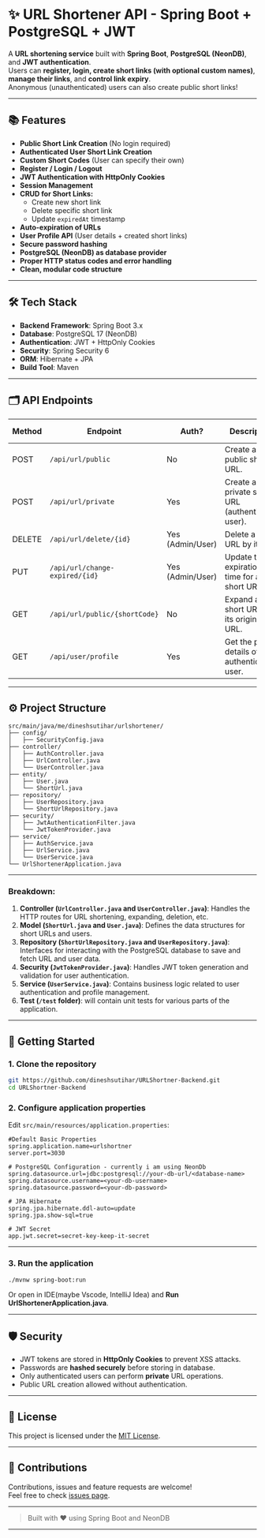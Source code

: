 # ✨ URL Shortener API - Spring Boot + PostgreSQL + JWT

A **URL shortening service** built with **Spring Boot**, **PostgreSQL (NeonDB)**, and **JWT authentication**.  
Users can **register, login, create short links (with optional custom names)**, **manage their links**, and **control link expiry**.  
Anonymous (unauthenticated) users can also create public short links!

---

## 📚 Features

- **Public Short Link Creation** (No login required)
- **Authenticated User Short Link Creation**
- **Custom Short Codes** (User can specify their own)
- **Register / Login / Logout**
- **JWT Authentication with HttpOnly Cookies**
- **Session Management**
- **CRUD for Short Links:**
  - Create new short link
  - Delete specific short link
  - Update `expiredAt` timestamp
- **Auto-expiration of URLs**
- **User Profile API** (User details + created short links)
- **Secure password hashing**
- **PostgreSQL (NeonDB) as database provider**
- **Proper HTTP status codes and error handling**
- **Clean, modular code structure**

---

## 🛠️ Tech Stack

- **Backend Framework**: Spring Boot 3.x
- **Database**: PostgreSQL 17 (NeonDB)
- **Authentication**: JWT + HttpOnly Cookies
- **Security**: Spring Security 6
- **ORM**: Hibernate + JPA
- **Build Tool**: Maven

---


## 🗂️ API Endpoints

| Method | Endpoint                       | Auth?           | Description                                                     | Requires Data to Send                                 |
|--------|--------------------------------|-----------------|-----------------------------------------------------------------|------------------------------------------------------|
| POST   | `/api/url/public`              | No              | Create a public short URL.                                      | `originalUrl` (string)                               |
| POST   | `/api/url/private`             | Yes             | Create a private short URL (authenticated user).                | `originalUrl` (string), `customShortCode` (optional)  |
| DELETE | `/api/url/delete/{id}`         | Yes (Admin/User) | Delete a short URL by its ID.                                   | `id` (Long)                                           |
| PUT    | `/api/url/change-expired/{id}` | Yes (Admin/User) | Update the expiration time for a short URL.                    | `id` (Long), `newExpiration` (ISO 8601 date string)   |
| GET    | `/api/url/public/{shortCode}`  | No              | Expand a short URL to its original URL.                         | `shortCode` (string)                                 |
| GET    | `/api/user/profile`            | Yes             | Get the profile details of the authenticated user.              | None (Authorization header with JWT required)        |

---

## ⚙️ Project Structure

```
src/main/java/me/dineshsutihar/urlshortener/
├── config/
│   ├── SecurityConfig.java
├── controller/
│   ├── AuthController.java
│   ├── UrlController.java
│   └── UserController.java
├── entity/
│   ├── User.java
│   └── ShortUrl.java
├── repository/
│   ├── UserRepository.java
│   └── ShortUrlRepository.java
├── security/
│   ├── JwtAuthenticationFilter.java
│   └── JwtTokenProvider.java
├── service/
│   ├── AuthService.java
│   ├── UrlService.java
│   └── UserService.java
└── UrlShortenerApplication.java
```

---

### Breakdown:

1. **Controller (`UrlController.java` and `UserController.java`)**: Handles the HTTP routes for URL shortening, expanding, deletion, etc.
2. **Model (`ShortUrl.java` and `User.java`)**: Defines the data structures for short URLs and users.
3. **Repository (`ShortUrlRepository.java` and `UserRepository.java`)**: Interfaces for interacting with the PostgreSQL database to save and fetch URL and user data.
4. **Security (`JwtTokenProvider.java`)**: Handles JWT token generation and validation for user authentication.
5. **Service (`UserService.java`)**: Contains business logic related to user authentication and profile management.
6. **Test (`/test` folder)**: will contain unit tests for various parts of the application.

---

## 🚀 Getting Started

### 1. Clone the repository

```bash
git https://github.com/dineshsutihar/URLShortner-Backend.git
cd URLShortner-Backend
```

### 2. Configure application properties

Edit `src/main/resources/application.properties`:

```properties
#Default Basic Properties 
spring.application.name=urlshortner
server.port=3030

# PostgreSQL Configuration - currently i am using NeonDb
spring.datasource.url=jdbc:postgresql://your-db-url/<database-name>
spring.datasource.username=<your-db-username>
spring.datasource.password=<your-db-password>

# JPA Hibernate
spring.jpa.hibernate.ddl-auto=update
spring.jpa.show-sql=true

# JWT Secret
app.jwt.secret=secret-key-keep-it-secret
```

---

### 3. Run the application

```bash
./mvnw spring-boot:run
```
Or open in IDE(maybe Vscode, IntelliJ Idea) and **Run UrlShortenerApplication.java**.

---

## 🛡️ Security

- JWT tokens are stored in **HttpOnly Cookies** to prevent XSS attacks.
- Passwords are **hashed securely** before storing in database.
- Only authenticated users can perform **private** URL operations.
- Public URL creation allowed without authentication.

---

## 📜 License

This project is licensed under the [MIT License](LICENSE).

---

## 🤝 Contributions

Contributions, issues and feature requests are welcome!  
Feel free to check [issues page](https://github.com/dineshsutihar/URLShortner-Backend/issues).

---

> Built with ❤️ using Spring Boot and NeonDB
---